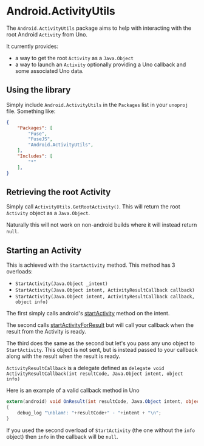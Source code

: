 # Android.ActivityUtils

The `Android.ActivityUtils` package aims to help with interacting with the root Android `Activity` from Uno.

It currently provides:

- a way to get the root `Activity` as a `Java.Object`
- a way to launch an `Activity` optionally providing a Uno callback and some associated Uno data.

## Using the library

Simply include `Android.ActivityUtils` in the `Packages` list in your `unoproj` file. Something like:

```json
{
	"Packages": [
		"Fuse",
		"FuseJS",
		"Android.ActivityUtils",
	],
	"Includes": [
		"*"
	],
}
```

## Retrieving the root Activity

Simply call `ActivityUtils.GetRootActivity()`. This will return the root `Activity` object as a `Java.Object`.

Naturally this will not work on non-android builds where it will instead return `null`.

## Starting an Activity

This is achieved with the `StartActivity` method. This method has 3 overloads:

- `StartActivity(Java.Object _intent)`
- `StartActivity(Java.Object intent, ActivityResultCallback callback)`
- `StartActivity(Java.Object intent, ActivityResultCallback callback, object info)`

The first simply calls android's [startActivity](https://developer.android.com/reference/android/app/Activity.html#startActivity(android.content.Intent)) method on the intent.

The second calls [startActivityForResult](https://developer.android.com/reference/android/app/Activity.html#startActivityForResult(android.content.Intent,%20int)) but will call your callback when the result from the Activity is ready.

The third does the same as the second but let's you pass any uno object to `StartActivity`. This object is not sent, but is instead passed to your callback along with the result when the result is ready.

`ActivityResultCallback` is a delegate defined as `delegate void ActivityResultCallback(int resultCode, Java.Object intent, object info)`

Here is an example of a valid callback method in Uno

```csharp
extern(android) void OnResult(int resultCode, Java.Object intent, object info)
{
	debug_log "\nblam!: "+resultCode+" - "+intent + "\n";
}
```

If you used the second overload of `StartActivity` (the one without the `info` object) then `info` in the callback will be `null`.
